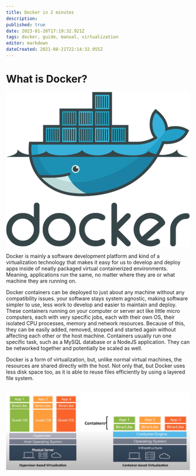 ```yaml
---
title: Docker in 2 minutes
description: 
published: true
date: 2023-01-26T17:19:32.921Z
tags: docker, guide, manual, virtualization
editor: markdown
dateCreated: 2021-08-21T22:14:32.955Z
---
```


# What is Docker?

<img src="/docker/docker-in-2-minutes/dockerpng.png" width="800"/>
</br>

Docker is mainly a software development platform and kind of a virtualization technology that makes it easy for us to develop and deploy apps inside of neatly packaged virtual containerized environments. Meaning, applications run the same, no matter where they are or what machine they are running on.

Docker containers can be deployed to just about any machine without any compatibility issues. your software stays system agnostic, making software simpler to use, less work to develop and easier to maintain and deploy. These containers running on your computer or server act like little micro computers, each with very specific jobs, each with their own OS, their isolated CPU processes, memory and network resources. Because of this, they can be easily added, removed, stopped and started again without affecting each other or the host machine. Containers usually run one specific task, such as a MySQL database or a NodeJS application. They can be networked together and potentially be scaled as well.


 
Docker is a form of virtualization, but, unlike normal virtual machines, the resources are shared directly with the host. Not only that, but Docker uses less disk space too, as it is able to reuse files efficiently by using a layered file system.
</br>
</br>

<img src="/docker/docker-in-2-minutes/container-vs-vms.png" width="800"/>

